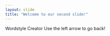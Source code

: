 ```yaml
---
layout: slide
title: "Welcome to our second slide!"
---
```

Wordstyle Creator
Use the left arrow to go back!
